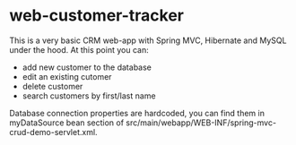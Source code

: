 # web-customer-tracker
This is a very basic CRM web-app with Spring MVC, Hibernate and MySQL under the hood. At this point you can:
- add new customer to the database
- edit an existing cutomer
- delete customer
- search customers by first/last name

Database connection properties are hardcoded, you can find them in myDataSource bean section of src/main/webapp/WEB-INF/spring-mvc-crud-demo-servlet.xml.

